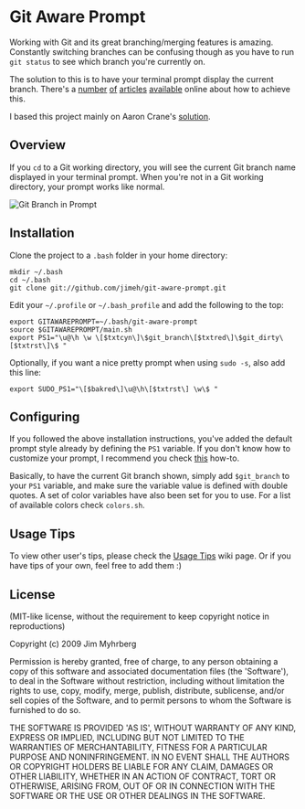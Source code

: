 # Git Aware Prompt

Working with Git and its great branching/merging features is
amazing. Constantly switching branches can be confusing though as you have to
run `git status` to see which branch you're currently on.

The solution to this is to have your terminal prompt display the current
branch. There's a [number][1] [of][2] [articles][3] [available][4] online
about how to achieve this.

I based this project mainly on Aaron Crane's [solution][1].


## Overview

If you `cd` to a Git working directory, you will see the current Git branch
name displayed in your terminal prompt. When you're not in a Git working
directory, your prompt works like normal.

![Git Branch in Prompt](https://raw.github.com/jimeh/git-aware-prompt/master/preview.png)


## Installation

Clone the project to a `.bash` folder in your home directory:

    mkdir ~/.bash
    cd ~/.bash
    git clone git://github.com/jimeh/git-aware-prompt.git

Edit your  `~/.profile` or `~/.bash_profile` and add the following to the top:

    export GITAWAREPROMPT=~/.bash/git-aware-prompt
    source $GITAWAREPROMPT/main.sh
    export PS1="\u@\h \w \[$txtcyn\]\$git_branch\[$txtred\]\$git_dirty\[$txtrst\]\$ "

Optionally, if you want a nice pretty prompt when using `sudo -s`, also add
this line:

    export SUDO_PS1="\[$bakred\]\u@\h\[$txtrst\] \w\$ "


## Configuring

If you followed the above installation instructions, you've added the default
prompt style already by defining the `PS1` variable. If you don't know how to
customize your prompt, I recommend you check [this][5] how-to.

Basically, to have the current Git branch shown, simply add `$git_branch` to
your `PS1` variable, and make sure the variable value is defined with double
quotes. A set of color variables have also been set for you to use. For a list
of available colors check `colors.sh`.


## Usage Tips

To view other user's tips, please check the
[Usage Tips](https://github.com/jimeh/git-aware-prompt/wiki/Usage-Tips) wiki
page. Or if you have tips of your own, feel free to add them :)


## License

(MIT-like license, without the requirement to keep copyright notice in
reproductions)

Copyright (c) 2009 Jim Myhrberg

Permission is hereby granted, free of charge, to any person obtaining
a copy of this software and associated documentation files (the
'Software'), to deal in the Software without restriction, including
without limitation the rights to use, copy, modify, merge, publish,
distribute, sublicense, and/or sell copies of the Software, and to
permit persons to whom the Software is furnished to do so.

THE SOFTWARE IS PROVIDED 'AS IS', WITHOUT WARRANTY OF ANY KIND,
EXPRESS OR IMPLIED, INCLUDING BUT NOT LIMITED TO THE WARRANTIES OF
MERCHANTABILITY, FITNESS FOR A PARTICULAR PURPOSE AND NONINFRINGEMENT.
IN NO EVENT SHALL THE AUTHORS OR COPYRIGHT HOLDERS BE LIABLE FOR ANY
CLAIM, DAMAGES OR OTHER LIABILITY, WHETHER IN AN ACTION OF CONTRACT,
TORT OR OTHERWISE, ARISING FROM, OUT OF OR IN CONNECTION WITH THE
SOFTWARE OR THE USE OR OTHER DEALINGS IN THE SOFTWARE.



[1]: http://aaroncrane.co.uk/2009/03/git_branch_prompt/
[2]: http://railstips.org/2009/2/2/bedazzle-your-bash-prompt-with-git-info
[3]: http://techblog.floorplanner.com/2008/12/14/working-with-git-branches/
[4]: http://www.intridea.com/2009/2/2/git-status-in-your-prompt
[5]: http://www.cyberciti.biz/tips/howto-linux-unix-bash-shell-setup-prompt.html

